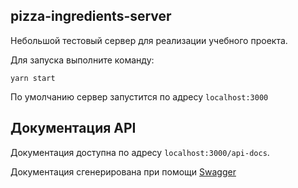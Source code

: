 ## pizza-ingredients-server

Небольшой тестовый сервер для реализации учебного проекта.

Для запуска выполните команду:
```
yarn start
```

По умолчанию сервер запустится по адресу `localhost:3000`

## Документация API

Документация доступна по адресу `localhost:3000/api-docs`.

Документация сгенерирована при помощи [Swagger](https://swagger.io/)
